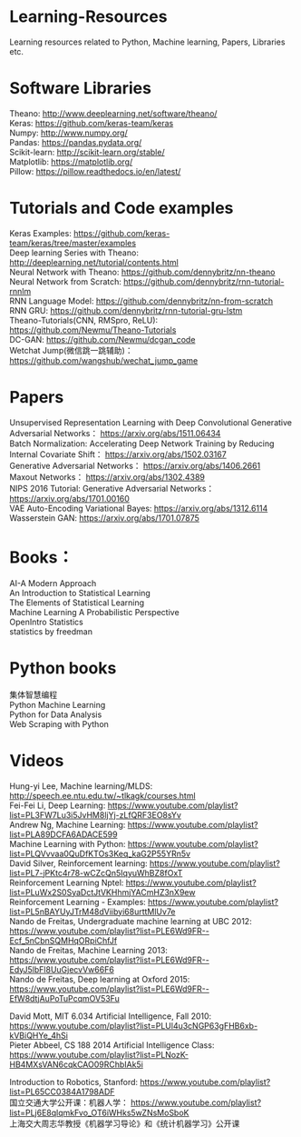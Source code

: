 # Learning-Resources
Learning resources related to Python, Machine learning, Papers, Libraries etc.

# Software Libraries
Theano: http://www.deeplearning.net/software/theano/  
Keras: https://github.com/keras-team/keras  
Numpy: http://www.numpy.org/  
Pandas: https://pandas.pydata.org/  
Scikit-learn: http://scikit-learn.org/stable/  
Matplotlib: https://matplotlib.org/  
Pillow: https://pillow.readthedocs.io/en/latest/  

# Tutorials and Code examples
Keras Examples: https://github.com/keras-team/keras/tree/master/examples  
Deep learning Series with Theano: http://deeplearning.net/tutorial/contents.html  
Neural Network with Theano: https://github.com/dennybritz/nn-theano  
Neural Network from Scratch: https://github.com/dennybritz/rnn-tutorial-rnnlm  
RNN Language Model: https://github.com/dennybritz/nn-from-scratch  
RNN GRU: https://github.com/dennybritz/rnn-tutorial-gru-lstm  
Theano-Tutorials(CNN, RMSpro, ReLU): https://github.com/Newmu/Theano-Tutorials  
DC-GAN: https://github.com/Newmu/dcgan_code  
Wetchat Jump(微信跳一跳辅助)： https://github.com/wangshub/wechat_jump_game  

# Papers
Unsupervised Representation Learning with Deep Convolutional Generative Adversarial Networks： https://arxiv.org/abs/1511.06434  
Batch Normalization: Accelerating Deep Network Training by Reducing Internal Covariate Shift： https://arxiv.org/abs/1502.03167  
Generative Adversarial Networks： https://arxiv.org/abs/1406.2661  
Maxout Networks： https://arxiv.org/abs/1302.4389  
NIPS 2016 Tutorial: Generative Adversarial Networks： https://arxiv.org/abs/1701.00160  
VAE Auto-Encoding Variational Bayes: https://arxiv.org/abs/1312.6114  
Wasserstein GAN: https://arxiv.org/abs/1701.07875  

# Books：
AI-A Modern Approach  
An Introduction to Statistical Learning  
The Elements of Statistical Learning   
Machine Learning A Probabilistic Perspective  
OpenIntro Statistics  
statistics by freedman   

# Python books
集体智慧编程   
Python Machine Learning  
Python for Data Analysis  
Web Scraping with Python  

# Videos
Hung-yi Lee, Machine learning/MLDS: http://speech.ee.ntu.edu.tw/~tlkagk/courses.html  
Fei-Fei Li, Deep Learning: https://www.youtube.com/playlist?list=PL3FW7Lu3i5JvHM8ljYj-zLfQRF3EO8sYv  
Andrew Ng, Machine Learning: https://www.youtube.com/playlist?list=PLA89DCFA6ADACE599  
Machine Learning with Python: https://www.youtube.com/playlist?list=PLQVvvaa0QuDfKTOs3Keq_kaG2P55YRn5v  
David Silver, Reinforcement learning: https://www.youtube.com/playlist?list=PL7-jPKtc4r78-wCZcQn5IqyuWhBZ8fOxT  
Reinforcement Learning Nptel: https://www.youtube.com/playlist?list=PLuWx2S0SyaDctJtVKHhmjYACmHZ3nX9ew  
Reinforcement Learning - Examples: https://www.youtube.com/playlist?list=PL5nBAYUyJTrM48dViibyi68urttMlUv7e  
Nando de Freitas, Undergraduate machine learning at UBC 2012: https://www.youtube.com/playlist?list=PLE6Wd9FR--Ecf_5nCbnSQMHqORpiChfJf  
Nando de Freitas, Machine Learning 2013: https://www.youtube.com/playlist?list=PLE6Wd9FR--EdyJ5lbFl8UuGjecvVw66F6  
Nando de Freitas, Deep learning at Oxford 2015: https://www.youtube.com/playlist?list=PLE6Wd9FR--EfW8dtjAuPoTuPcqmOV53Fu  

David Mott, MIT 6.034 Artificial Intelligence, Fall 2010: https://www.youtube.com/playlist?list=PLUl4u3cNGP63gFHB6xb-kVBiQHYe_4hSi  
Pieter Abbeel, CS 188 2014 Artificial Intelligence Class: https://www.youtube.com/playlist?list=PLNozK-HB4MXsVAN6cqkCAO09RChbIAk5i  

Introduction to Robotics, Stanford: https://www.youtube.com/playlist?list=PL65CC0384A1798ADF  
国立交通大学公开课：机器人学： https://www.youtube.com/playlist?list=PLj6E8qlqmkFvo_OT6iWHks5wZNsMoSboK  
上海交大周志华教授《机器学习导论》和《统计机器学习》公开课  




